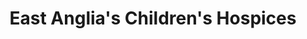 ---
title: "East Anglia's Children's Hospices"
url: /downham-market/east-anglias-childrens-hospices/
shop: Gebrauchtwaren
---